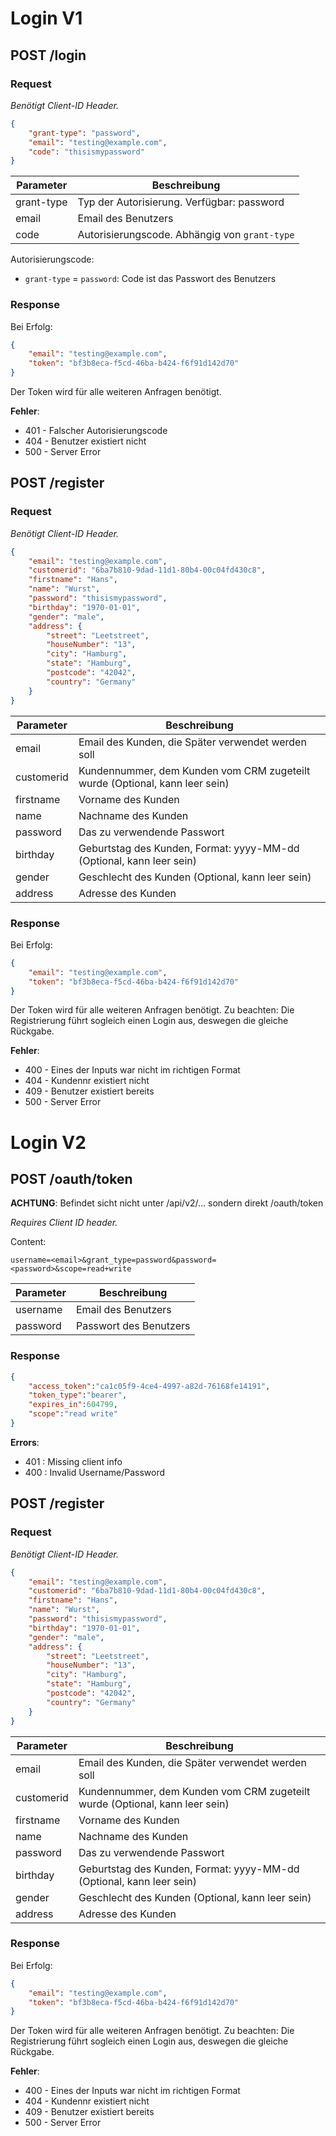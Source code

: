 # Login V1

## POST /login
### Request
_Benötigt Client-ID Header._

```json
{
    "grant-type": "password",
    "email": "testing@example.com",
    "code": "thisismypassword"
}
```

| Parameter  | Beschreibung |
|------------|--------------|
| grant-type | Typ der Autorisierung. Verfügbar: password |
| email      | Email des Benutzers |
| code       | Autorisierungscode. Abhängig von `grant-type` |

Autorisierungscode:
- `grant-type` = `password`: Code ist das Passwort des Benutzers

### Response
Bei Erfolg:

```json
{
    "email": "testing@example.com",
    "token": "bf3b8eca-f5cd-46ba-b424-f6f91d142d70"
}
```

Der Token wird für alle weiteren Anfragen benötigt.

__Fehler__:

- 401 - Falscher Autorisierungscode
- 404 - Benutzer existiert nicht
- 500 - Server Error


## POST /register
### Request
_Benötigt Client-ID Header._

```json
{
    "email": "testing@example.com",
    "customerid": "6ba7b810-9dad-11d1-80b4-00c04fd430c8",
    "firstname": "Hans",
    "name": "Wurst",
    "password": "thisismypassword",
    "birthday": "1970-01-01",
    "gender": "male",
    "address": {
        "street": "Leetstreet",
        "houseNumber": "13",
        "city": "Hamburg",
        "state": "Hamburg",
        "postcode": "42042",
        "country": "Germany"
    }
}
```

| Parameter  | Beschreibung |
|------------|--------------|
| email      | Email des Kunden, die Später verwendet werden soll |
| customerid | Kundennummer, dem Kunden vom CRM zugeteilt wurde (Optional, kann leer sein) |
| firstname  | Vorname des Kunden |
| name       | Nachname des Kunden |
| password   | Das zu verwendende Passwort |
| birthday   | Geburtstag des Kunden, Format: yyyy-MM-dd (Optional, kann leer sein) |
| gender     | Geschlecht des Kunden (Optional, kann leer sein) |
| address    | Adresse des Kunden |

### Response
Bei Erfolg:

```json
{
    "email": "testing@example.com",
    "token": "bf3b8eca-f5cd-46ba-b424-f6f91d142d70"
}
```
Der Token wird für alle weiteren Anfragen benötigt. Zu beachten: Die Registrierung führt sogleich einen Login aus, deswegen die gleiche Rückgabe.

__Fehler__:

- 400 - Eines der Inputs war nicht im richtigen Format
- 404 - Kundennr existiert nicht
- 409 - Benutzer existiert bereits
- 500 - Server Error


# Login V2
## POST /oauth/token
__ACHTUNG__: Befindet sicht nicht unter /api/v2/... sondern direkt /oauth/token

_Requires Client ID header._

Content:

```
username=<email>&grant_type=password&password=<password>&scope=read+write
```

| Parameter  | Beschreibung |
|------------|--------------|
| username	| Email des Benutzers |
| password	| Passwort des Benutzers |

### Response

```json
{
	"access_token":"ca1c05f9-4ce4-4997-a82d-76168fe14191",
	"token_type":"bearer",
	"expires_in":604799,
	"scope":"read write"
}
```

__Errors__:

- 401 : Missing client info
- 400 : Invalid Username/Password

## POST /register
### Request
_Benötigt Client-ID Header._

```json
{
    "email": "testing@example.com",
    "customerid": "6ba7b810-9dad-11d1-80b4-00c04fd430c8",
    "firstname": "Hans",
    "name": "Wurst",
    "password": "thisismypassword",
    "birthday": "1970-01-01",
    "gender": "male",
    "address": {
        "street": "Leetstreet",
        "houseNumber": "13",
        "city": "Hamburg",
        "state": "Hamburg",
        "postcode": "42042",
        "country": "Germany"
    }
}
```

| Parameter  | Beschreibung |
|------------|--------------|
| email      | Email des Kunden, die Später verwendet werden soll |
| customerid | Kundennummer, dem Kunden vom CRM zugeteilt wurde (Optional, kann leer sein) |
| firstname  | Vorname des Kunden |
| name       | Nachname des Kunden |
| password   | Das zu verwendende Passwort |
| birthday   | Geburtstag des Kunden, Format: yyyy-MM-dd (Optional, kann leer sein) |
| gender     | Geschlecht des Kunden (Optional, kann leer sein) |
| address    | Adresse des Kunden |

### Response
Bei Erfolg:

```json
{
    "email": "testing@example.com",
    "token": "bf3b8eca-f5cd-46ba-b424-f6f91d142d70"
}
```

Der Token wird für alle weiteren Anfragen benötigt. Zu beachten: Die Registrierung führt sogleich einen Login aus, deswegen die gleiche Rückgabe.

__Fehler__:

- 400 - Eines der Inputs war nicht im richtigen Format
- 404 - Kundennr existiert nicht
- 409 - Benutzer existiert bereits
- 500 - Server Error
